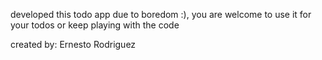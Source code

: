 developed this todo app due to boredom :), you are welcome to use it for your todos or keep playing with the code

created by: Ernesto Rodriguez
